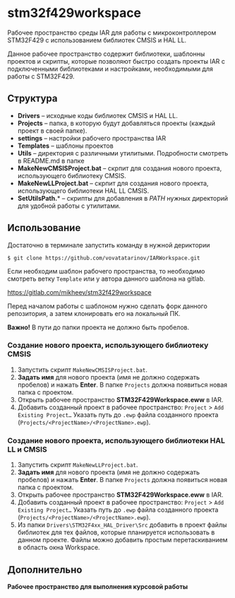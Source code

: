# stm32f429workspace

Рабочее пространство среды IAR для работы с микроконтроллером STM32F429 с использованием библиотек CMSIS и HAL LL.

Данное рабочее пространство содержит библиотеки, шаблонны проектов и скрипты, которые позволяют быстро создать проекты IAR с подключенными библиотеками и настройками, необходимыми для работы с STM32F429.

## Структура

* **Drivers** – исходные коды библиотек CMSIS и HAL LL.
* **Projects** – папка, в которую будут добавляться проекты (каждый проект в своей папке).
* **settings** – настройки рабочего пространства IAR
* **Templates** – шаблоны проектов
* **Utils** – директория с различными утилитыми. Подробности смотреть в README.md в папке
* **MakeNewCMSISProject.bat** – скрпит для создания нового проекта, использующего библиотеку CMSIS.
* **MakeNewLLProject.bat** – скрпит для создания нового проекта, использующего библиотеки HAL LL CMSIS.
* **SetUtilsPath.*** –  скрипты для добавления в *PATH* нужных директорий для удобной работы с утилитами.

## Использование

Достаточно в терминале запустить команду в нужной дериктории

`$ git clone https://github.com/vovatatarinov/IARWorkspace.git`

Если необходим шаблон рабочего пространства, то необходимо смотреть ветку `Template` или у автора данного шаблона на gitlab.

https://gitlab.com/mikheev/stm32f429workspace

Перед началом работы c шаблоном нужно сделать форк данного репозитория, а затем клонировать его на локальный ПК.

**Важно!** В пути до папки проекта не должно быть пробелов.

### Создание нового проекта, использующего библиотеку CMSIS

1. Запустить скрипт `MakeNewCMSISProject.bat`.
2. **Задать имя** для нового проекта (имя не должно содержать пробелов) и нажать **Enter**. В папке `Projects` должна появиться новая папка с проектом.
3. Открыть рабочее пространство **STM32F429Workspace.eww** в IAR.
4. Добавить созданный проект в рабочее пространство: `Project` > `Add Existing Project…` Указать путь до `.ewp` файла созданного проекта (`Projects/<ProjectName>/<ProjectName>.ewp`).

### Создание нового проекта, использующего библиотеки HAL LL и CMSIS

1. Запустить скрипт `MakeNewLLProject.bat`.
2. **Задать имя** для нового проекта (имя не должно содержать пробелов) и нажать **Enter**. В папке `Projects` должна появиться новая папка с проектом.
3. Открыть рабочее пространство **STM32F429Workspace.eww** в IAR.
4. Добавить созданный проект в рабочее пространство: `Project` > `Add Existing Project…` Указать путь до `.ewp` файла созданного проекта (`Projects/<ProjectName>/<ProjectName>.ewp`).
5. Из папки `Drivers\STM32F4xx_HAL_Driver\Src` добавить в проект файлы библиотек для тех файлов, которые планируется использовать в данном проекте. Файлы можно добавить простым перетаскиванием в область окна Workspace.

## Дополнительно

**Рабочее пространство для выполнения курсовой работы**

